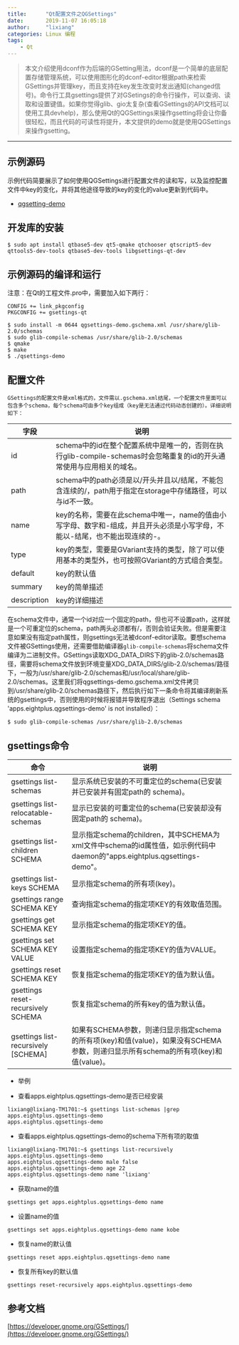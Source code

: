 ```yaml
---
title:      "Qt配置文件之QGSettings"
date:       2019-11-07 16:05:18
author:     "lixiang"
categories: Linux 编程
tags:
    - Qt
---
```


> 本文介绍使用dconf作为后端的GSetting用法，dconf是一个简单的底层配置存储管理系统，可以使用图形化的dconf-editor根据path来检索GSettings并管理key，而且支持在key发生改变时发出通知(changed信号)。命令行工具gsettings提供了对GSetings的命令行操作，可以查询、读取和设置键值。如果你觉得glib、gio太复杂(查看GSettings的API文档可以使用工具devhelp)，那么使用Qt的QGSettings来操作gsetting将会让你备很轻松，而且代码的可读性将提升，本文提供的demo就是使用QGSettings来操作gsetting。

---

## 示例源码
  示例代码简要展示了如何使用QGSettings进行配置文件的读和写，以及监控配置文件中key的变化，并将其他途径导致的key的变化的value更新到代码中。
- [qgsetting-demo](https://github.com/eightplus/examples/tree/master/code/Qt/setttings/qgsetting-demo)

## 开发库的安装
`$ sudo apt install qtbase5-dev qt5-qmake qtchooser qtscript5-dev qttools5-dev-tools qtbase5-dev-tools libgsettings-qt-dev`

## 示例源码的编译和运行
注意：在Qt的工程文件.pro中，需要加入如下两行：
```
CONFIG += link_pkgconfig
PKGCONFIG += gsettings-qt
```

```
$ sudo install -m 0644 qgsettings-demo.gschema.xml /usr/share/glib-2.0/schemas
$ sudo glib-compile-schemas /usr/share/glib-2.0/schemas
$ qmake
$ make
$ ./qsettings-demo
```

## 配置文件
	GSettings的配置文件是xml格式的，文件需以.gschema.xml结尾，一个配置文件里面可以包含多个schema，每个schema可由多个key组成（key是无法通过代码动态创建的）。详细说明如下：

  | 字段 | 说明
  | -------- | ---------------
  | id | schema中的id在整个配置系统中是唯一的，否则在执行glib-compile-schemas时会忽略重复的id的开头通常使用与应用相关的域名。
  | path | schema中的path必须是以/开头并且以/结尾，不能包含连续的/，path用于指定在storage中存储路径，可以与id不一致。
  | name | key的名称，需要在此schema中唯一，name的值由小写字母、数字和-组成，并且开头必须是小写字母，不能以-结尾，也不能出现连续的-。
  | type | key的类型，需要是GVariant支持的类型，除了可以使用基本的类型外，也可按照GVariant的方式组合类型。
  | default | key的默认值
  | summary | key的简单描述
  | description | key的详细描述

  在schema文件中，通常一个id对应一个固定的path，但也可不设置path，这样就是一个可重定位的schema，path两头必须都有/，否则会验证失败。但是需要注意如果没有指定path属性，则gsettings无法被dconf-editor读取。要想schema文件被GSettings使用，还需要借助编译器`glib-compile-schemas`将schema文件编译为二进制文件。GSettings读取XDG_DATA_DIRS下的glib-2.0/schemas路径，需要将schema文件放到环境变量XDG_DATA_DIRS/glib-2.0/schemas/路径下，一般为/usr/share/glib-2.0/schemas和/usr/local/share/glib-2.0/schemas。这里我们将qgsettings-demo.gschema.xml文件拷贝到/usr/share/glib-2.0/schemas路径下，然后执行如下一条命令将其编译刷新系统的gsettings中，否则使用的时候将报错并导致程序退出（Settings schema 'apps.eightplus.qgsettings-demo' is not installed）：
  ```
  $ sudo glib-compile-schemas /usr/share/glib-2.0/schemas
  ```

## gsettings命令
| 命令 | 说明
| -------- | ---------------
| gsettings list-schemas  | 显示系统已安装的不可重定位的schema(已安装并已安装并有固定path的 schema)。
| gsettings list-relocatable-schemas  | 显示已安装的可重定位的schema(已安装却没有固定path的 schema)。
| gsettings list-children SCHEMA      | 显示指定schema的children，其中SCHEMA为xml文件中schema的id属性值，如示例代码中daemon的"apps.eightplus.qgsettings-demo"。
| gsettings list-keys SCHEMA          | 显示指定schema的所有项(key)。
| gsettings range SCHEMA KEY          | 查询指定schema的指定项KEY的有效取值范围。
| gsettings get SCHEMA KEY            | 显示指定schema的指定项KEY的值。
| gsettings set SCHEMA KEY VALUE      | 设置指定schema的指定项KEY的值为VALUE。
| gsettings reset SCHEMA KEY          | 恢复指定schema的指定项KEY的值为默认值。
| gsettings reset-recursively SCHEMA  | 恢复指定schema的所有key的值为默认值。
| gsettings list-recursively [SCHEMA] | 如果有SCHEMA参数，则递归显示指定schema的所有项(key)和值(value)，如果没有SCHEMA参数，则递归显示所有schema的所有项(key)和值(value)。

 * 举例
  - 查看apps.eightplus.qgsettings-demo是否已经安装
  ```
  lixiang@lixiang-TM1701:~$ gsettings list-schemas |grep apps.eightplus.qgsettings-demo
  apps.eightplus.qgsettings-demo
  ```
  - 查看apps.eightplus.qgsettings-demo的schema下所有项的取值
  ```
  lixiang@lixiang-TM1701:~$ gsettings list-recursively  apps.eightplus.qgsettings-demo
  apps.eightplus.qgsettings-demo male false
  apps.eightplus.qgsettings-demo age 22
  apps.eightplus.qgsettings-demo name 'lixiang'
  ```

  - 获取name的值
  ```
  gsettings get apps.eightplus.qgsettings-demo name
  ```

  - 设置name的值
  ```
  gsettings set apps.eightplus.qgsettings-demo name kobe
  ```

  - 恢复name的默认值
  ```
  gsettings reset apps.eightplus.qgsettings-demo name
  ```

  - 恢复所有key的默认值
  ```
  gsettings reset-recursively apps.eightplus.qgsettings-demo
  ```

## 参考文档

[https://developer.gnome.org/GSettings/](https://developer.gnome.org/GSettings/)
